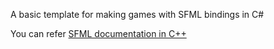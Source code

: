 A basic template for making games with SFML bindings in C#

You can refer [SFML documentation in C++](https://www.sfml-dev.org/)
